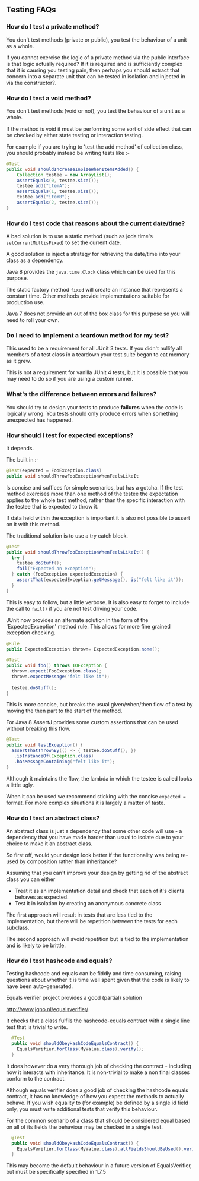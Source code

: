 ## Testing FAQs

### How do I test a private method?

You don't test methods (private or public), you test the behaviour of a unit as a whole. 

If you cannot exercise the logic of a private method via the public interface is that logic actually required? If it is required and is sufficiently complex that it is causing you testing pain, then perhaps you should extract that concern into a separate unit that can be tested in isolation and injected in via the constructor?.

### How do I test a void method?

You don't test methods (void or not), you test the behaviour of a unit as a whole. 

If the method is void it must be performing some sort of side effect that can be checked by either state testing or interaction testing.

For example if you are trying to 'test the add method' of  collection class, you should probably instead be writing tests like :-

```java
@Test
public void shouldIncreaseInSizeWhenItemsAdded() {
    Collection testee = new ArrayList();
    assertEquals(0, testee.size());
    testee.add("itemA");
    assertEquals(1, testee.size());
    testee.add("itemB");
    assertEquals(2, testee.size());
}
```

### How do I test code that reasons about the current date/time?

A bad solution is to use a static method (such as joda time's `setCurrentMillisFixed`) to set the current date.

A good solution is inject a strategy for retrieving the date/time into your class as a dependency. 

Java 8 provides the `java.time.Clock` class which can be used for this purpose.

The static factory method `fixed` will create an instance that represents a constant time. Other methods provide implementations suitable for production use.

Java 7 does not provide an out of the box class for this purpose so you will need to roll your own. 

### Do I need to implement a teardown method for my test?

This used to be a requirement for all JUnit 3 tests. If you didn't nullify all members of a test class in a teardown your test suite began to eat memory as it grew.

This is not a requirement for vanilla JUnit 4 tests, but it is possible that you may need to do so if you are using a custom runner.

### What's the difference between errors and failures?

You should try to design your tests to produce **failures** when the code is logically wrong. You tests should only produce errors when something unexpected has happened.

### How should I test for expected exceptions?

It depends.

The built in :-

```java
@Test(expected = FooException.class)
public void shouldThrowFooExceptionWhenFeelsLikeIt
```

Is concise and suffices for simple scenarios, but has a gotcha. If the test method exercises more than one method of the testee the expectation applies to the whole test method, rather than the specific interaction with the testee that is expected to throw it.

If data held within the exception is important it is also not possible to assert on it with this method.

The traditional solution is to use a try catch block.

```java
@Test
public void shouldThrowFooExceptionWhenFeelsLikeIt() {
  try {
    testee.doStuff();
    fail("Expected an exception");
  } catch (FooException expectedException) {
    assertThat(expectedException.getMessage(), is("felt like it"));
  }
}
```

This is easy to follow, but a little verbose. It is also easy to forget to include the call to `fail()` if you are not test driving your code.

JUnit now provides an alternate solution in the form of the 'ExpectedException' method rule. This allows for more fine grained exception checking.

```java
@Rule
public ExpectedException thrown= ExpectedException.none();
  
@Test
public void foo() throws IOException {
  thrown.expect(FooException.class);
  thrown.expectMessage("felt like it");
    
  testee.doStuff();
}
```

This is more concise, but breaks the usual given/when/then flow of a test by moving the then part to the start of the method.

For Java 8 AssertJ provides some custom assertions that can be used without breaking this flow.

```java
@Test
public void testException() {
  assertThatThrownBy(() -> { testee.doStuff(); })
   .isInstanceOf(Exception.class)
   .hasMessageContaining("felt like it"); 
}
```
Although it maintains the flow, the lambda in which the testee is called looks a little ugly.

When it can be used we recommend sticking with the concise `expected =` format. For more complex situations it is largely a matter of taste.

### How do I test an abstract class?

An abstract class is just a dependency that some other code will use - a dependency that you have made harder than usual to isolate due to your choice to make it an abstract class.

So first off, would your design look better if the functionality was being re-used by composition rather than inheritance?

Assuming that you can't improve your design by getting rid of the abstract class you can either

* Treat it as an implementation detail and check that each of it's clients behaves as expected.
* Test it in isolation by creating an anonymous concrete class 

The first approach will result in tests that are less tied to the implementation, but there will be repetition between the tests for each subclass.

The second approach will avoid repetition but is tied to the implementation and is likely to be brittle.

### How do I test hashcode and equals?

Testing hashcode and equals can be fiddly and time consuming, raising questions about whether it is time well spent given that the code is likely to have been auto-generated.

Equals verifier project provides a good (partial) solution

http://www.jqno.nl/equalsverifier/

It checks that a class fulfils the hashcode-equals contract with a single line test that is trivial to write.

```java
  @Test
  public void shouldObeyHashCodeEqualsContract() {
    EqualsVerifier.forClass(MyValue.class).verify();
  }
```

It does however do a very thorough job of checking the contract - including how it interacts with inheritance. It is non-trivial to make a non final classes conform to the contract.

Although equals verifier does a good job of checking the hashcode equals contract, it has no knowledge of how you expect the methods to actually behave. If you wish equality to (for example) be defined by a single id field only, you must write additional tests that verify this behaviour.

For the common scenario of a class that should be considered equal based on all of its fields the behaviour may be checked in a single test.

```java
  @Test
  public void shouldObeyHashCodeEqualsContract() {
    EqualsVerifier.forClass(MyValue.class).allFieldsShouldBeUsed().verify();
  }
```

This may become the default behaviour in a future version of EqualsVerifier, but must be specifically specified in 1.7.5
